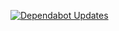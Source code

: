 [![Dependabot Updates](https://github.com/SolidProgramming/AniWorldReminder_API/actions/workflows/dependabot/dependabot-updates/badge.svg?branch=master)](https://github.com/SolidProgramming/AniWorldReminder_API/actions/workflows/dependabot/dependabot-updates)
